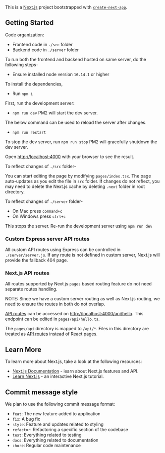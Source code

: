This is a [Next.js](https://nextjs.org/) project bootstrapped with [`create-next-app`](https://github.com/vercel/next.js/tree/canary/packages/create-next-app).

## Getting Started

Code organization:
- Frontend code in `./src` folder
- Backend code in `./server` folder

To run both the frontend and backend hosted on same server, do the following steps-
- Ensure installed node version `16.14.1` or higher

To install the dependencies,
- Run `npm i`

First, run the development server:
- `npm run dev`
PM2 will start the dev server. 

The below command can be used to reload the server after changes.
- `npm run restart`

To stop the dev server, run
`npm run stop`
PM2 will gracefully shutdown the dev server. 

Open [http://localhost:4000](http://localhost:4000) with your browser to see the result.

To reflect changes of `./src` folder-

You can start editing the page by modifying `pages/index.tsx`. The page auto-updates as you edit the file in `src` folder. If changes do not reflect, you may need to delete the Next.js cache by deleting `.next` folder in root directory.

To reflect changes of `./server` folder-
- On Mac press `command+c`
- On Windows press `ctrl+c`

This stops the server. Re-run the development server using `npm run dev`

### Custom Express server API routes
All custom API routes using Express can be controlled in `./server/server.js`. If any route is not defined in custom server, Next.js will provide the fallback 404 page.

### Next.js API routes
All routes supported by Next.js `pages` based routing feature do not need separate routes handling.

NOTE: Since we have a custom server routing as well as Next.js routing, we need to ensure the routes in both do not overlap.

[API routes](https://nextjs.org/docs/api-routes/introduction) can be accessed on [http://localhost:4000/api/hello](http://localhost:4000/api/hello). This endpoint can be edited in `pages/api/hello.ts`.

The `pages/api` directory is mapped to `/api/*`. Files in this directory are treated as [API routes](https://nextjs.org/docs/api-routes/introduction) instead of React pages.

## Learn More

To learn more about Next.js, take a look at the following resources:

- [Next.js Documentation](https://nextjs.org/docs) - learn about Next.js features and API.
- [Learn Next.js](https://nextjs.org/learn) - an interactive Next.js tutorial.

## Commit message style

We plan to use the following commit message format:
- `feat`: The new feature added to application
- `fix`: A bug fix
- `style`: Feature and updates related to styling
- `refactor`: Refactoring a specific section of the codebase
- `test`: Everything related to testing
- `docs`: Everything related to documentation
- `chore`: Regular code maintenance

